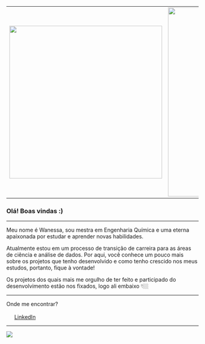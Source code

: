 
<center>
  <table>
    <tr>
        <td><img width="400px" align="center" src="https://github-readme-stats.vercel.app/api/top-langs/?username=wanessamendonca&layout=compact&theme=cobalt" /></td>
        <td><img width="495px" align="center" src="https://github-readme-stats.vercel.app/api?username=wanessamendonca&hide=contribs,prs&show_icons=true&theme=cobalt"/></td>
    </tr>   
  </table>
</center> 

### Olá! Boas vindas :) 

---

Meu nome é Wanessa, sou mestra em Engenharia Química e uma eterna apaixonada por estudar e aprender novas habilidades.

Atualmente estou em um processo de transição de carreira para as áreas de ciência e análise de dados. Por aqui, você conhece um pouco mais sobre os projetos que tenho desenvolvido e como tenho crescido nos meus estudos, portanto, fique à vontade!

Os projetos dos quais mais me orgulho de ter feito e participado do desenvolvimento estão nos fixados, logo ali embaixo 👇🏼

---

Onde me encontrar?

<img src="https://user-images.githubusercontent.com/92948655/164942760-0f507b9f-a3e3-4a23-a268-27f5460fadd7.png" width="17"></img></a> [LinkedIn](https://www.linkedin.com/in/wm852/) 

---

![](https://komarev.com/ghpvc/?username=wanessamendonca&color=blue&style=flat)
